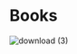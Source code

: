 # Books
![download (3)](https://user-images.githubusercontent.com/108165827/175763701-60ac17e1-09b7-4edf-9b86-eea5e20edce3.jpg)
